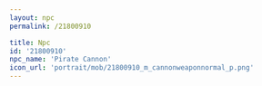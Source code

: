 ```yaml
---
layout: npc
permalink: /21800910

title: Npc
id: '21800910'
npc_name: 'Pirate Cannon'
icon_url: 'portrait/mob/21800910_m_cannonweaponnormal_p.png'
---
```

